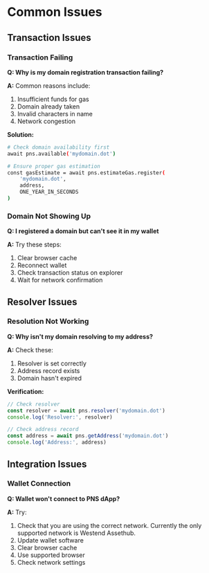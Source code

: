 # Common Issues

## Transaction Issues

### Transaction Failing

**Q: Why is my domain registration transaction failing?**

**A:** Common reasons include:

1. Insufficient funds for gas
2. Domain already taken
3. Invalid characters in name
4. Network congestion

**Solution:**

```bash
# Check domain availability first
await pns.available('mydomain.dot')

# Ensure proper gas estimation
const gasEstimate = await pns.estimateGas.register(
    'mydomain.dot',
    address,
    ONE_YEAR_IN_SECONDS
)
```

### Domain Not Showing Up

**Q: I registered a domain but can't see it in my wallet**

**A:** Try these steps:

1. Clear browser cache
2. Reconnect wallet
3. Check transaction status on explorer
4. Wait for network confirmation

## Resolver Issues

### Resolution Not Working

**Q: Why isn't my domain resolving to my address?**

**A:** Check these:

1. Resolver is set correctly
2. Address record exists
3. Domain hasn't expired

**Verification:**

```javascript
// Check resolver
const resolver = await pns.resolver('mydomain.dot')
console.log('Resolver:', resolver)

// Check address record
const address = await pns.getAddress('mydomain.dot')
console.log('Address:', address)
```

## Integration Issues

### Wallet Connection

**Q: Wallet won't connect to PNS dApp?**

**A:** Try:

1. Check that you are using the correct network. Currently the only supported network is Westend Assethub.
2. Update wallet software
3. Clear browser cache
4. Use supported browser
5. Check network settings

